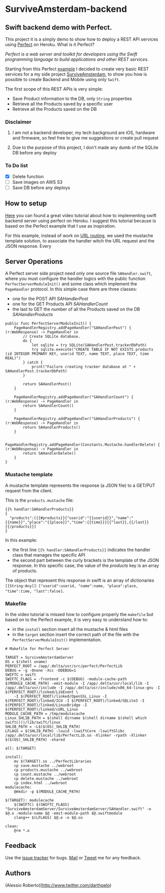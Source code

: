 # SurviveAmsterdam-backend

## Swift backend demo with Perfect.
This project it is a simply demo to show how to deploy a
REST API services using [Perfect](https://www.perfect.org) on Heroku. What is it Perfect?

 _Perfect is a web server and toolkit for developers using the Swift programming language to build applications and other REST services._

Starting from this Perfect [example](https://github.com/PerfectlySoft/Perfect-Heroku-Buildpack-Example) I decided to create very basic REST services for a my side project [SurviveAmsterdam](https://github.com/darthpelo/SurviveAmsterdam), to show you how is possible to create Backend and Mobile using only `Swift`.

The first scope of this REST APIs is very simple:
* Save Product information to the DB, only `String` properties
* Retrieve all the Products saved by a specific user
* Retrieve all the Products saved on the DB

### Disclaimer
1) I am not a backend developer, my tech background are iOS, hardware and firmware, so feel free to give me suggestions or create pull request

2) Due to the purpose of this project, I don't made any dumb of the SQLite DB before any deploy

### To Do list
- [x] Delete function
- [ ] Save images on AWS S3
- [ ] Save DB before any deploys

## How to setup
[Here](http://mrchrisbarker.postach.io/post/implementing-swift-backend-server-using-perfect-on-heroku) you can found a great video tutorial about how to implementing swift backend server using perfect on Heroku. I suggest this tutorial because is based on the Perfect example that I use as inspiration.

For this example, instead of work on [URL routing](https://github.com/PerfectlySoft/PerfectExample-URLRouting), we used the mustache template solution, to associate the handler witch the URL request and the JSON response. Every

## Server Operations
A Perfect server side project need only one source file `SAHandler.swift`, where you must configure the handler logics with the public function `PerfectServerModuleInit()` and some class which implement the `PageHandler` protocol. In this simple case there are three classes:
* one for the POST API *SAHandlerPost*
* one for the GET Products API *SAHandlerCount*
* the last to GET the number of all the Products saved on the DB *SAHandlerProducts*

```
public func PerfectServerModuleInit() {
    PageHandlerRegistry.addPageHandler("SAHandlerPost") { (r:WebResponse) -> PageHandler in
        // Create SQLite database.
        do {
            let sqlite = try SQLite(SAHandlerPost.trackerDbPath)
            try sqlite.execute("CREATE TABLE IF NOT EXISTS products (id INTEGER PRIMARY KEY, userid TEXT, name TEXT, place TEXT, time REAL)")
        } catch {
            print("Failure creating tracker database at " + SAHandlerPost.trackerDbPath)
        }

        return SAHandlerPost()
    }

    PageHandlerRegistry.addPageHandler("SAHandlerCount") { (r:WebResponse) -> PageHandler in
        return SAHandlerCount()
    }

    PageHandlerRegistry.addPageHandler("SAHandlerProducts") { (r:WebResponse) -> PageHandler in
        return SAHandlerProducts()
    }

    PageHandlerRegistry.addPageHandler(Constants.Mustache.handlerDelete) { (r:WebResponse) -> PageHandler in
        return SAHandlerDelete()
    }
}
```

### Mustache template

A mustache template represents the response (a JSON file) to a GET/PUT request from the client.

This is the `products.mustache` file:
```
{{% handler:SAHandlerProducts}}
{
  "products":[{{#products}}{"userid":"{{userid}}","name":"{{name}}","place":"{{place}}","time":{{time}}}{{^last}},{{/last}}{{/products}}]
}
```
In this example:
- the first line `{{% handler:SAHandlerProducts}}` indicates the handler class that manages the specific API
- the second part between the curly brackets is the template of the JSON response. In this specific case, the value of the *products* key is an array of products.

The object that represent this response in swift is an array of dictionaries `[[String:Any]]`:
`["userid":userid, "name":name, "place":place, "time":time, "last":false]`.

### Makefile
In the video tutorial is missed how to configure properly the `makefile` but based on to the Perfect example, it is very easy to understand how to:
- in the `install` section insert all the mustache & html files
- in the `target` section insert the correct path of the file with the `PerfectServerModuleInit()` implementation.
```
# Makefile for Perfect Server

TARGET = SurviveAmsterdamServer
OS = $(shell uname)
PERFECT_ROOT = /app/.delta/usr/src/perfect/PerfectLib
DEBUG = -g -Onone -Xcc -DDEBUG=1
SWIFTC = swift
SWIFTC_FLAGS = -frontend -c $(DEBUG) -module-cache-path $(MODULE_CACHE_PATH) -emit-module -I /app/.delta/usr/local/lib -I /app/.delta/usr/include -I /app/.delta/usr/include/x86_64-linux-gnu -I $(PERFECT_ROOT)/linked/LibEvent \
	-I $(PERFECT_ROOT)/linked/OpenSSL_Linux -I $(PERFECT_ROOT)/linked/ICU -I $(PERFECT_ROOT)/linked/SQLite3 -I $(PERFECT_ROOT)/linked/LinuxBridge -I $(PERFECT_ROOT)/linked/cURL_Linux
MODULE_CACHE_PATH = /tmp/modulecache
Linux_SHLIB_PATH = $(shell dirname $(shell dirname $(shell which swiftc)))/lib/swift/linux
SHLIB_PATH = -L$($(OS)_SHLIB_PATH)
LFLAGS = $(SHLIB_PATH) -luuid -lswiftCore -lswiftGlibc /app/.delta/usr/local/lib/PerfectLib.so -Xlinker -rpath -Xlinker $($(OS)_SHLIB_PATH) -shared

all: $(TARGET)

install:
	mv $(TARGET).so ../PerfectLibraries
	cp save.mustache ../webroot
	cp products.mustache ../webroot
	cp count.mustache ../webroot
	cp delete.mustache ../webroot
	cp index.html ../webroot
modulecache:
	@mkdir -p $(MODULE_CACHE_PATH)

$(TARGET): modulecache
	$(SWIFTC) $(SWIFTC_FLAGS) "SurviveAmsterdamServer/SurviveAmsterdamServer/SAHandler.swift" -o $@.o -module-name $@ -emit-module-path $@.swiftmodule
	clang++ $(LFLAGS) $@.o -o $@.so

clean:
	@rm *.o
```

## Feedback

Use the [issue tracker](http://github.com/darthpelo/lelylan-ios/issues) for bugs.
[Mail](mailto:darthpelo@gmail.com) or [Tweet](http://twitter.com/darthpelo) me for any feedback.

## Authors

(Alessio Roberto)[http://www.twitter.com/darthpelo)
